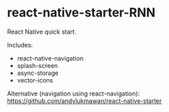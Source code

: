 # react-native-starter-RNN
React Native quick start.

Includes:
<ul>
  <li>react-native-navigation</li>
  <li>splash-screen</li>
  <li>async-storage</li>
  <li>vector-icons</li>
</ul>

Alternative (navigation using react-navigation): https://github.com/andylukmawan/react-native-starter
